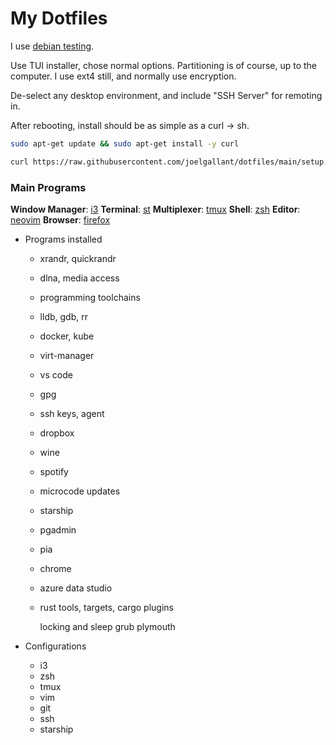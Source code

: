 # My Dotfiles
I use [debian testing](https://www.debian.org/devel/debian-installer/).

Use TUI installer, chose normal options. Partitioning is of course, up to the computer.
I use ext4 still, and normally use encryption.

De-select any desktop environment, and include "SSH Server" for remoting in.

After rebooting, install should be as simple as a curl -> sh.

```bash
sudo apt-get update && sudo apt-get install -y curl

curl https://raw.githubusercontent.com/joelgallant/dotfiles/main/setup.sh?$(date +%s) -sSf | bash
```

### Main Programs
**Window Manager**: [i3](https://i3wm.org)
**Terminal**: [st](https://st.suckless.org)
**Multiplexer**: [tmux](https://github.com/tmux/tmux)
**Shell**: [zsh](http://zsh.sourceforge.net)
**Editor**: [neovim](https://neovim.io)
**Browser**: [firefox](https://firefox.com)

- Programs installed
  - xrandr, quickrandr
  - dlna, media access
  - programming toolchains
  - lldb, gdb, rr
  - docker, kube
  - virt-manager
  - vs code
  - gpg
  - ssh keys, agent
  - dropbox
  - wine
  - spotify
  - microcode updates
  - starship
  - pgadmin
  - pia
  - chrome
  - azure data studio
  - rust tools, targets, cargo plugins

    locking and sleep
    grub
    plymouth

- Configurations
  - i3
  - zsh
  - tmux
  - vim
  - git
  - ssh
  - starship
